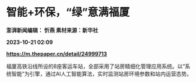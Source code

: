 # 智能+环保，“绿”意满福厦
**澎湃新闻编辑： 忻燕 素材来源：新华社**

**2023-10-21 02:09**

**https://m.thepaper.cn/detail/24999713**

福厦高铁沿线所设的8座客运车站，全部采用了站房精细化管理应用系统。以“系统智能”为引擎，通过AI人工智能算法，实时监测站房环境参数和站内运营态势。